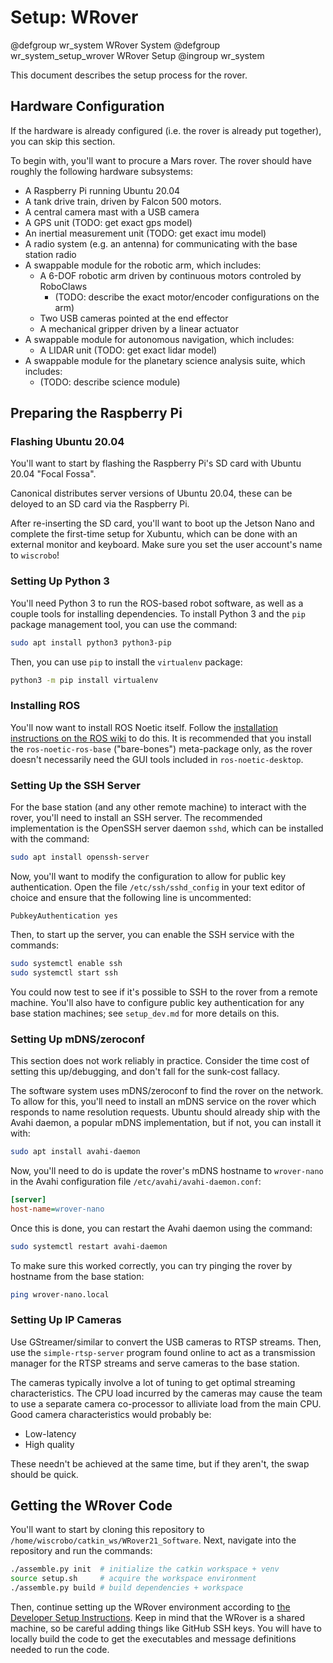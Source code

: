 # Setup: WRover

@defgroup wr_system WRover System
@defgroup wr_system_setup_wrover WRover Setup
@ingroup wr_system

This document describes the setup process for the rover.

## Hardware Configuration

If the hardware is already configured (i.e. the rover is already put together), you can skip this section.

To begin with, you'll want to procure a Mars rover.
The rover should have roughly the following hardware subsystems:

* A Raspberry Pi running Ubuntu 20.04
* A tank drive train, driven by Falcon 500 motors.
* A central camera mast with a USB camera
* A GPS unit (TODO: get exact gps model)
* An inertial measurement unit (TODO: get exact imu model)
* A radio system (e.g. an antenna) for communicating with the base station radio
* A swappable module for the robotic arm, which includes:
  * A 6-DOF robotic arm driven by continuous motors controled by RoboClaws
    * (TODO: describe the exact motor/encoder configurations on the arm)
  * Two USB cameras pointed at the end effector
  * A mechanical gripper driven by a linear actuator
* A swappable module for autonomous navigation, which includes:
  * A LIDAR unit (TODO: get exact lidar model)
* A swappable module for the planetary science analysis suite, which includes:
  * (TODO: describe science module)

## Preparing the Raspberry Pi

### Flashing Ubuntu 20.04

You'll want to start by flashing the Raspberry Pi's SD card with Ubuntu 20.04 "Focal Fossa".

Canonical distributes server versions of Ubuntu 20.04, these can be deloyed to an SD card via the Raspberry Pi.

After re-inserting the SD card, you'll want to boot up the Jetson Nano and complete the first-time setup for Xubuntu, which can be done with an external monitor and keyboard.
Make sure you set the user account's name to `wiscrobo`!

### Setting Up Python 3

You'll need Python 3 to run the ROS-based robot software, as well as a couple tools for installing dependencies.
To install Python 3 and the `pip` package management tool, you can use the command:

```sh
sudo apt install python3 python3-pip
```

Then, you can use `pip` to install the `virtualenv` package:

```sh
python3 -m pip install virtualenv
```

### Installing ROS

You'll now want to install ROS Noetic itself.
Follow the [installation instructions on the ROS wiki](http://wiki.ros.org/noetic/Installation/Ubuntu) to do this.
It is recommended that you install the `ros-noetic-ros-base` ("bare-bones") meta-package only, as the rover doesn't necessarily need the GUI tools included in `ros-noetic-desktop`.

### Setting Up the SSH Server

For the base station (and any other remote machine) to interact with the rover, you'll need to install an SSH server.
The recommended implementation is the OpenSSH server daemon `sshd`, which can be installed with the command:

```sh
sudo apt install openssh-server
```

Now, you'll want to modify the configuration to allow for public key authentication.
Open the file `/etc/ssh/sshd_config` in your text editor of choice and ensure that the following line is uncommented:

```ssh-config
PubkeyAuthentication yes
```

Then, to start up the server, you can enable the SSH service with the commands:

```sh
sudo systemctl enable ssh
sudo systemctl start ssh
```

You could now test to see if it's possible to SSH to the rover from a remote machine.
You'll also have to configure public key authentication for any base station machines; see `setup_dev.md` for more details on this.

### Setting Up mDNS/zeroconf

This section does not work reliably in practice.  Consider the time cost of setting this up/debugging, and don't fall for the sunk-cost fallacy.

The software system uses mDNS/zeroconf to find the rover on the network.
To allow for this, you'll need to install an mDNS service on the rover which responds to name resolution requests.
Ubuntu should already ship with the Avahi daemon, a popular mDNS implementation, but if not, you can install it with:

```sh
sudo apt install avahi-daemon
```

Now, you'll need to do is update the rover's mDNS hostname to `wrover-nano` in the Avahi configuration file `/etc/avahi/avahi-daemon.conf`:

```ini
[server]
host-name=wrover-nano
```

Once this is done, you can restart the Avahi daemon using the command:

```sh
sudo systemctl restart avahi-daemon
```

To make sure this worked correctly, you can try pinging the rover by hostname from the base station:

```sh
ping wrover-nano.local
```

### Setting Up IP Cameras

Use GStreamer/similar to convert the USB cameras to RTSP streams.  Then, use the `simple-rtsp-server` program found online to act as a transmission manager for the RTSP streams and serve cameras to the base station.

The cameras typically involve a lot of tuning to get optimal streaming characteristics.  The CPU load incurred by the cameras may cause the team to use a separate camera co-processor to alliviate load from the main CPU.  Good camera characteristics would probably be:

* Low-latency
* High quality

These needn't be achieved at the same time, but if they aren't, the swap should be quick.

## Getting the WRover Code

You'll want to start by cloning this repository to `/home/wiscrobo/catkin_ws/WRover21_Software`.
Next, navigate into the repository and run the commands:

```sh
./assemble.py init  # initialize the catkin workspace + venv
source setup.sh     # acquire the workspace environment
./assemble.py build # build dependencies + workspace
```

Then, continue setting up the WRover environment according to [the Developer Setup Instructions](setup_dev.md).  Keep in mind that the WRover is a shared machine, so be careful adding things like GitHub SSH keys.  You will have to locally build the code to get the executables and message definitions needed to run the code.
